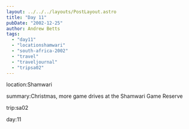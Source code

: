 ```yaml
---
layout: ../../../layouts/PostLayout.astro
title: "Day 11"
pubDate: "2002-12-25"
author: Andrew Betts
tags: 
  - "day11"
  - "locationshamwari"
  - "south-africa-2002"
  - "travel"
  - "traveljournal"
  - "tripsa02"
---
```


location:Shamwari

summary:Christmas, more game drives at the Shamwari Game Reserve

trip:sa02

day:11
